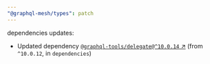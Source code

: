 ```yaml
---
"@graphql-mesh/types": patch
---
```

dependencies updates:
  - Updated dependency [`@graphql-tools/delegate@^10.0.14` ↗︎](https://www.npmjs.com/package/@graphql-tools/delegate/v/10.0.14) (from `^10.0.12`, in `dependencies`)
